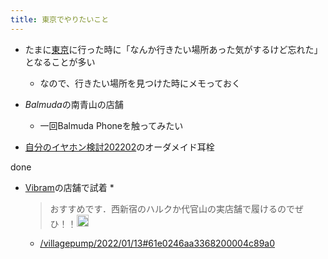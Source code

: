 ```yaml
---
title: 東京でやりたいこと
---
```


* たまに[東京](%E6%9D%B1%E4%BA%AC.md)に行った時に「なんか行きたい場所あった気がするけど忘れた」となることが多い
  
  * なので、行きたい場所を見つけた時にメモっておく
* *Balmuda*の南青山の店舗
  
  * 一回Balmuda Phoneを触ってみたい
* [自分のイヤホン検討202202](%E8%87%AA%E5%88%86%E3%81%AE%E3%82%A4%E3%83%A4%E3%83%9B%E3%83%B3%E6%A4%9C%E8%A8%8E202202.md)のオーダメイド耳栓

done

* [Vibram](Vibram.md)の店舗で試着
  * 
     > 
     > おすすめです．西新宿のハルクか代官山の実店舗で履けるのでぜひ！！<img src='https://scrapbox.io/api/pages/blu3mo-public/erniogi/icon' alt='erniogi.icon' height="19.5"/>
  
  * [/villagepump/2022/01/13#61e0246aa3368200004c89a0](https://scrapbox.io/villagepump/2022/01/13#61e0246aa3368200004c89a0)
